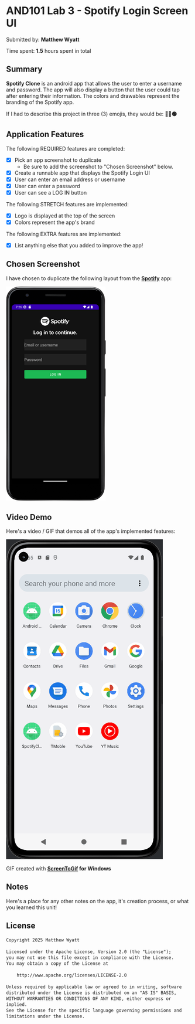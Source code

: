 <!-- (This is a comment) INSTRUCTIONS: Go through this page and fill out any **bolded** entries with their correct values.-->

# AND101 Lab 3 - Spotify Login Screen UI

Submitted by: **Matthew Wyatt**

Time spent: **1.5** hours spent in total

## Summary

**Spotify Clone** is an android app that allows the user to enter a username and password. The app will also display a button that the user could tap after entering their information. The colors and drawables represent the branding of the Spotify app.

If I had to describe this project in three (3) emojis, they would be: **📱🎵🟢**

## Application Features

<!-- (This is a comment) Please be sure to change the [ ] to [x] for any features you completed.  If a feature is not checked [x], you might miss the points for that item! -->

The following REQUIRED features are completed:

- [x] Pick an app screenshot to duplicate
  - Be sure to add the screenshot to "Chosen Screenshot" below.
- [x] Create a runnable app that displays the Spotify Login UI
- [x] User can enter an email address or username
- [x] User can enter a password
- [x] User can see a LOG IN button

The following STRETCH features are implemented:

- [x] Logo is displayed at the top of the screen
- [x] Colors represent the app's brand

The following EXTRA features are implemented:

- [x] List anything else that you added to improve the app!

## Chosen Screenshot

I have chosen to duplicate the following layout from the **[Spotify](https://play.google.com/store/apps/details?id=com.spotify.music&hl=en_US)** app:

<img src='spotify-screen.png' title='Chosen Screenshot' width='54%' alt='Chosen Screenshot' />

## Video Demo

Here's a video / GIF that demos all of the app's implemented features:

<img src='MWyatt_Lab3.gif' title='Video Demo' width='' alt='Video Demo' />

GIF created with **[ScreenToGif](https://www.screentogif.com/) for Windows**

<!-- Recommended tools:
- [Kap](https://getkap.co/) for macOS
- [ScreenToGif](https://www.screentogif.com/) for Windows
- [peek](https://github.com/phw/peek) for Linux. -->

## Notes

Here's a place for any other notes on the app, it's creation process, or what you learned this unit!

## License

    Copyright 2025 Matthew Wyatt
    
    Licensed under the Apache License, Version 2.0 (the "License");
    you may not use this file except in compliance with the License.
    You may obtain a copy of the License at
    
        http://www.apache.org/licenses/LICENSE-2.0
    
    Unless required by applicable law or agreed to in writing, software
    distributed under the License is distributed on an "AS IS" BASIS,
    WITHOUT WARRANTIES OR CONDITIONS OF ANY KIND, either express or implied.
    See the License for the specific language governing permissions and
    limitations under the License.
